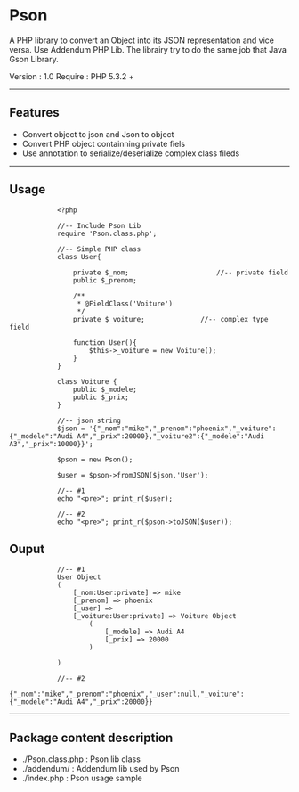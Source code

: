 Pson
====

A PHP library to convert an Object into its JSON representation and vice versa. Use Addendum PHP Lib.
The librairy try to do the same job that Java Gson Library.

Version : 1.0
Require : PHP 5.3.2 +
____

## Features

* Convert object to json and Json to object
* Convert PHP object containning private fiels
* Use annotation to serialize/deserialize complex class fileds

____

## Usage

				<?php
				
				//-- Include Pson Lib
				require 'Pson.class.php';
				
				//-- Simple PHP class
				class User{
		
					private $_nom;						//-- private field
					public $_prenom;
						
					/**
					 * @FieldClass('Voiture')
					 */
					private $_voiture;				//-- complex type field
				
					function User(){ 
						$this->_voiture = new Voiture();
					}
				}
				
				class Voiture {
					public $_modele;
					public $_prix;
				}			
				
				//-- json string
				$json = '{"_nom":"mike","_prenom":"phoenix","_voiture":{"_modele":"Audi A4","_prix":20000},"_voiture2":{"_modele":"Audi A3","_prix":10000}}';
				
				$pson = new Pson();
				
				$user = $pson->fromJSON($json,'User');
				
				//-- #1
				echo "<pre>"; print_r($user);
				
				//-- #2
				echo "<pre>"; print_r($pson->toJSON($user));

## Ouput

				//-- #1
				User Object
				(
				    [_nom:User:private] => mike
				    [_prenom] => phoenix
				    [_user] => 
				    [_voiture:User:private] => Voiture Object
				        (
				            [_modele] => Audi A4
				            [_prix] => 20000
				        )
				
				)
				
				//-- #2
				{"_nom":"mike","_prenom":"phoenix","_user":null,"_voiture":{"_modele":"Audi A4","_prix":20000}}

____

## Package content description

* ./Pson.class.php 	: Pson lib class
* ./addendum/ 			: Addendum lib used by Pson
* ./index.php				: Pson usage sample

